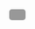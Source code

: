<!DOCTYPE html>
<html lang="ar">
<head>
  <meta charset="UTF-8">
  <title>حمادة TV</title>
   <link rel="icon" href="https://raw.githubusercontent.com/1ffu1/hamada-tv/refs/heads/main/logo.png">
  <script src="https://content.jwplatform.com/libraries/Z79JsmAO.js"></script>
  <script src="https://cdnjs.cloudflare.com/ajax/libs/showdown/1.7.1/showdown.min.js"></script>
  <script src="//ajax.googleapis.com/ajax/libs/jquery/2.1.4/jquery.min.js"></script>
  <script src="https://developer-tools.jwplayer.com/js/tools.min.js"></script>
  <meta name="viewport" content="width=device-width, initial-scale=1.0">
  <link rel="stylesheet" href="https://cdnjs.cloudflare.com/ajax/libs/font-awesome/6.0.0-beta3/css/all.min.css">
  <style>
    html, body { margin: 0; padding: 0; height: 100%; overflow: hidden; }
    .jwplayer { position: relative; width: 100%; height: 100%; }
    .jwplayer .jw-media video { width: 100%; height: 100%; object-fit: fill; }

    /* إضافة تأثير ضبابي لخلفية مشغل JWPlayer */
    .jw-controlbar.jw-reset , .jw-reset.jw-settings-menu , .resizeButton
    {
      background: #00000043; /* لون الخلفية المطلوب */
      backdrop-filter: blur(10px); /* إضافة تأثير الضبابية */
      -webkit-backdrop-filter: blur(10px); /* دعم للمستعرضات القديمة */
    }

    #resizeButton { position: absolute; top: 20px; left: 20px; background-color: rgba(0,0,0,0.4); color: white; border: none; padding: 10px 15px; font-size: 16px; cursor: pointer; border-radius: 5px; z-index: 9999; }
    #resizeButton:hover { background-color: rgba(0,0,0,0.6); }
  </style>
</head>
<body>
  <button id="resizeButton" class="resizeButton">
    <i class="fas fa-compress"></i>
  </button>
  <div id="my-jwplayer"></div>
   
  <script>
    // استخراج الرابط من معلمات URL
    const urlParams = new URLSearchParams(window.location.search);
    const videoUrl = "https://live-d-02-todtv-db.akamaized.net/variant/v1blackout/spo-hd-39-d-shortdvr/DASH_DASH/Live/channel(spo-hd-09)/manifest.mpd?hdnts=st=1741797944~exp=1741812344~acl=/variant/v1blackout/spo-hd-39-d-shortdvr/*~data=f5ccf9b9-c21d-4e49-8e38-96ee076ed988~hmac=06e37ed90544f4ad27c7a6f546f3ede4dc4eeb65c67a87b04246b0154440f994"; // الحصول على قيمة videoUrl من URL

    // إذا لم يتم تقديم رابط، يتم استخدام الرابط الذي قدمته
    const defaultVideoUrl = "https://hamada-tv.com/none.mp4";

    const finalVideoUrl = videoUrl || defaultVideoUrl; // استخدام الرابط من URL أو الرابط الافتراضي

    // إعداد اللاعب باستخدام الرابط النهائي
    var player = jwplayer("my-jwplayer").setup({
      file: finalVideoUrl, // استخدام الرابط النهائي
      width: "100%",
      height: "100%",
      repeat: true,
      volume: 100,
      autostart: true,
      mute: false,
      
      drm: {
        clearkey: {
          keyId: "0a7934dddc3136a6922584b96c3fd1e5",
          key: "676e6d1dd00bfbe266003efaf0e3aa02"
        }
      },
      skin: {
        name: "seven",
        active: "#FFA000",
        inactive: "#ffffffc9",
        background: "#00000020"
      }
    });

    // في حال حدوث خطأ أثناء التشغيل باستخدام clearkey، يتم إعادة تهيئة اللاعب باستخدام clearKeys
    player.on('error', function(error) {
      console.error("الطريقة الأولى فشلت (" + error.message + ")، سيتم استخدام طريقة clearKeys");
      player.setTextTrackVisibility(true);
      jwplayer("my-jwplayer").remove();
      jwplayer("my-jwplayer").setup({
        file: finalVideoUrl, // استخدام الرابط النهائي
        repeat: true,
        width: "100%",
        height: "100%",
        volume: 100,
        autostart: true,
        mute: false,
        drm: {
          clearKeys: {
            "0a7934dddc3136a6922584b96c3fd1e5": "676e6d1dd00bfbe266003efaf0e3aa02"
          }
        },
        skin: {
          name: "seven",
          active: "#FFA000",
          inactive: "#7f8c8d",
          background: "#00000020"
        }
      });
    });

    // ضبط خاصية object-fit للفيديو عند تحميل الصفحة
    window.onload = function() {
      const videoElement = document.querySelector('.jwplayer .jw-media video');
      if (videoElement) {
        videoElement.style.objectFit = 'fill';
      }
    };

    // وظيفة تغيير حجم الفيديو عند الضغط على زر التكبير/التصغير
    let isZoomed = false;
    document.getElementById('resizeButton').addEventListener('click', function() {
      const videoElement = document.querySelector('.jwplayer .jw-media video');
      if (videoElement) {
        if (!isZoomed) {
          videoElement.style.objectFit = 'contain';
          document.querySelector('#resizeButton i').className = 'fas fa-expand';
        } else {
          videoElement.style.objectFit = 'fill';
          document.querySelector('#resizeButton i').className = 'fas fa-compress';
        }
        isZoomed = !isZoomed;
      }
    });
  </script>
</body>
</html> 
